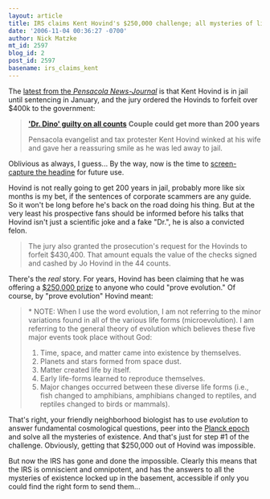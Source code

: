 ```yaml
---
layout: article
title: IRS claims Kent Hovind's $250,000 challenge; all mysteries of life now solved
date: '2006-11-04 00:36:27 -0700'
author: Nick Matzke
mt_id: 2597
blog_id: 2
post_id: 2597
basename: irs_claims_kent
---
```

The [latest from the _Pensacola News-Journal_](http://www.pensacolanewsjournal.com/apps/pbcs.dll/article?AID=/20061103/NEWS01/611030338/1006) is that Kent Hovind is in jail until sentencing in January, and the jury ordered the Hovinds to forfeit over $400k to the government:

> [**'Dr. Dino' guilty on all counts**](http://www.pensacolanewsjournal.com/apps/pbcs.dll/article?AID=/20061103/NEWS01/611030338/1006)
> **Couple could get more than 200 years**
> 
> Pensacola evangelist and tax protester Kent Hovind winked at his wife and gave her a reassuring smile as he was led away to jail.

Oblivious as always, I guess...  By the way, now is the time to [screen-capture the headine](http://www.pensacolanewsjournal.com/apps/pbcs.dll/article?AID=/20061103/NEWS01/611030338/1006) for future use.  

Hovind is not really going to get 200 years in jail, probably more like six months is my bet, if the sentences of corporate scammers are any guide.  So it won't be long before he's back on the road doing his thing.  But at the very least his prospective fans should be informed before his talks that Hovind isn't just a scientific joke and a fake "Dr.", he is also a convicted felon.

> The jury also granted the prosecution's request for the Hovinds to forfeit $430,400. That amount equals the value of the checks signed and cashed by Jo Hovind in the 44 counts.

There's the _real_ story.  For years, Hovind has been claiming that he was offering a [$250,000 prize](http://www.talkorigins.org/faqs/hovind.html) to anyone who could "prove evolution."  Of course, by "prove evolution" Hovind meant:

> \* NOTE: When I use the word evolution, I am not referring to the minor variations found in all of the various life forms (microevolution). I am referring to the general theory of evolution which believes these five major events took place without God:
> 1. Time, space, and matter came into existence by themselves.
> 2. Planets and stars formed from space dust.
> 3. Matter created life by itself.
> 4. Early life-forms learned to reproduce themselves.
> 5. Major changes occurred between these diverse life forms (i.e., fish changed to amphibians, amphibians changed to reptiles, and reptiles changed to birds or mammals).

That's right, your friendly neighborhood biologist has to use _evolution_ to answer fundamental cosmological questions, peer into the [Planck epoch](http://en.wikipedia.org/wiki/Planck_epoch) and solve all the mysteries of existence.  And that's just for step #1 of the challenge.  Obviously, getting that $250,000 out of Hovind was impossible.

But now the IRS has gone and done the impossible. Clearly this means that the IRS is omniscient and omnipotent, and has the answers to all the mysteries of existence locked up in the basement, accessible if only you could find the right form to send them...
